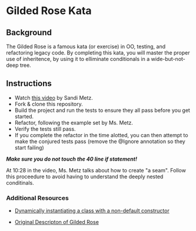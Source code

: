 # Gilded Rose Kata

## Background

The Gilded Rose is a famous kata (or exercise) in OO, testing, and refactoring legacy code. By completing this kata, you will master the proper use of inheritence, by using it to elliminate conditionals in a wide-but-not-deep tree.

## Instructions

- Watch [this video](https://www.youtube.com/watch?v=8bZh5LMaSmE) by Sandi Metz.
- Fork & clone this repository.
- Build the project and run the tests to ensure they all pass before you get started.
- Refactor, following the example set by Ms. Metz.
- Verify the tests still pass.
- If you complete the refactor in the time alotted, you can then attempt to make the conjured tests pass (remove the @Ignore annotation so they start failing)

***Make sure you do not touch the 40 line if statement!***

At 10:28 in the video, Ms. Metz talks about how to create "a seam". Follow this proceedure to avoid having to understand the deeply nested conditinals.

### Additional Resources

- [Dynamically instantiating a class with a non-default constructor](http://tutorials.jenkov.com/java-reflection/constructors.html)

- [Original Descripton of Gilded Rose](https://codingdojo.org/kata/gilded-rose/)
